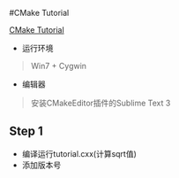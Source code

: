 #CMake Tutorial

[CMake Tutorial](https://cmake.org/cmake-tutorial/)

* 运行环境  
> Win7 + Cygwin

* 编辑器
> 安装CMakeEditor插件的Sublime Text 3


## Step 1
* 编译运行tutorial.cxx(计算sqrt值)
* 添加版本号



